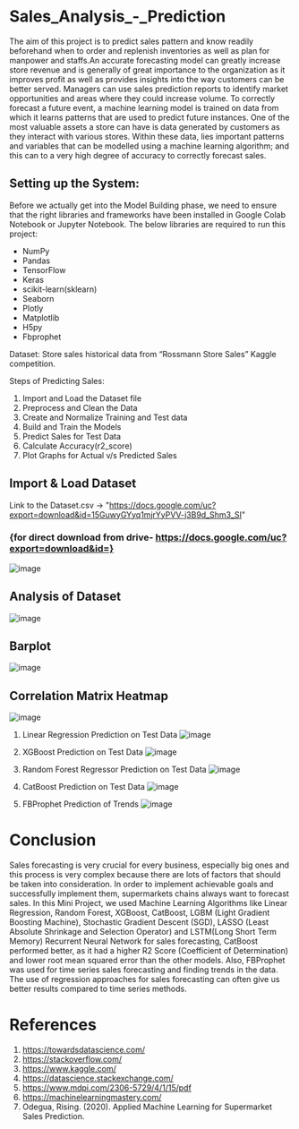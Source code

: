 # Sales_Analysis_-_Prediction

The aim of this project is to predict sales pattern and know readily beforehand when to order and replenish inventories as well as plan for manpower and staffs.An accurate forecasting model can greatly increase store revenue and is generally of great importance to the organization as it improves profit as well as provides insights into the way customers can be better served. Managers can use sales prediction reports to identify market opportunities and areas where they could increase volume. To correctly forecast a future event, a machine learning model is trained on data from which it learns patterns that are used to predict future instances. One of the most valuable assets a store can have is data generated by customers as they interact with various stores. Within these data, lies important patterns and variables that can be modelled using a machine learning algorithm; and this can to a very high degree of accuracy to correctly forecast sales.

## Setting up the System:

Before we actually get into the Model Building phase, we need to ensure that the right libraries and frameworks have been installed in Google Colab Notebook or Jupyter Notebook. The below libraries are required to run this project:
* NumPy
* Pandas
* TensorFlow
* Keras
* scikit-learn(sklearn)
* Seaborn
* Plotly
* Matplotlib
* H5py
* Fbprophet

Dataset: Store sales historical data from “Rossmann Store Sales” Kaggle competition.

Steps of Predicting Sales:

1. Import and Load the Dataset file
2. Preprocess and Clean the Data
3. Create and Normalize Training and Test data
4. Build and Train the Models
5. Predict Sales for Test Data
6. Calculate Accuracy(r2_score)
7. Plot Graphs for Actual v/s Predicted Sales

## Import & Load Dataset

Link to the Dataset.csv -> "https://docs.google.com/uc?export=download&id=15GuwyGYyq1mjrYyPVV-j3B9d_Shm3_SI" 
### {for direct download from drive- https://docs.google.com/uc?export=download&id=}

![image](https://user-images.githubusercontent.com/88525549/187131494-fa93cd13-e249-4fa1-8de0-eb4dc42cac60.png)

## Analysis of Dataset

![image](https://user-images.githubusercontent.com/88525549/187131533-e8072c4d-9f75-4604-8e82-0ea1951ec877.png)

## Barplot

![image](https://user-images.githubusercontent.com/88525549/187131670-a3279b67-8cb4-45f9-a42b-5fa42baea931.png)

## Correlation Matrix Heatmap

![image](https://user-images.githubusercontent.com/88525549/187131702-3d305f1c-7ac7-4023-a56d-bb9c4fd32bcc.png)

1. Linear Regression
    Prediction on Test Data
    ![image](https://user-images.githubusercontent.com/88525549/187132278-7f00a69f-3589-4f7d-aac2-0776d2190d11.png)

2. XGBoost
    Prediction on Test Data
    ![image](https://user-images.githubusercontent.com/88525549/187132365-df119e52-fdd8-47dc-af61-3b6f2a3dd898.png)

3. Random Forest Regressor
    Prediction on Test Data
    ![image](https://user-images.githubusercontent.com/88525549/187132492-a0252dd2-7071-457f-a81f-18ef2e762776.png)

4. CatBoost
    Prediction on Test Data
    ![image](https://user-images.githubusercontent.com/88525549/187132622-d9b01caa-df4f-4411-af7a-f89de8dc48b5.png)
    
5. FBProphet
    Prediction of Trends
    ![image](https://user-images.githubusercontent.com/88525549/187132685-2e4ddeec-5371-42a0-81cb-0bd005364d7f.png)

# Conclusion

Sales forecasting is very crucial for every business, especially big ones and this process is very complex because there are lots of factors that should be taken into consideration. In order to implement achievable goals and successfully implement them, supermarkets chains always want to forecast sales. In this Mini Project, we used Machine Learning Algorithms like Linear Regression, Random Forest, XGBoost, CatBoost, LGBM (Light Gradient Boosting Machine), Stochastic Gradient Descent (SGD), LASSO (Least Absolute Shrinkage and Selection Operator) and LSTM(Long Short Term Memory) Recurrent Neural Network for sales forecasting, CatBoost performed better, as it had a higher R2 Score (Coefficient of Determination) and lower root mean squared error than the other models. Also, FBProphet was used for time series sales forecasting and finding trends in the data. The use of regression approaches for sales forecasting can often give us better results compared to time series methods.

# References

1. https://towardsdatascience.com/
2. https://stackoverflow.com/
3. https://www.kaggle.com/
4. https://datascience.stackexchange.com/
5. https://www.mdpi.com/2306-5729/4/1/15/pdf
6. https://machinelearningmastery.com/
7. Odegua, Rising. (2020). Applied Machine Learning for Supermarket Sales Prediction.


